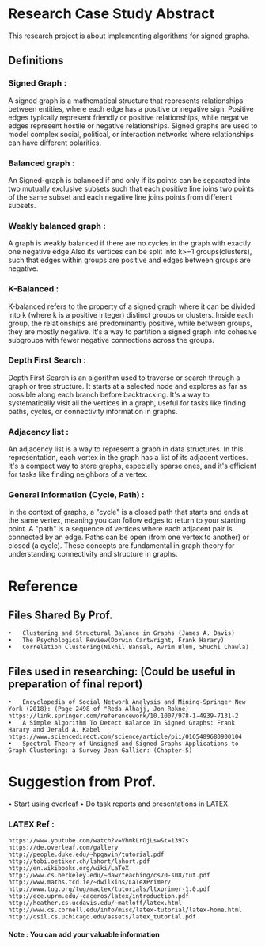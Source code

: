 # Research Case Study Abstract 
This research project is about implementing algorithms for signed graphs. 

## Definitions 
### Signed Graph : 
A signed graph is a mathematical structure that represents relationships between entities, where each edge has a positive or negative sign. Positive edges typically represent friendly or positive relationships, while negative edges represent hostile or negative relationships. Signed graphs are used to model complex social, political, or interaction networks where relationships can have different polarities.

### Balanced graph :
An Signed-graph is balanced if and only if its points can be separated into two mutually exclusive subsets such that each positive line joins two points of the same subset and each negative line joins points from different subsets.

### Weakly balanced graph :
A graph is weakly balanced if there are no cycles in the graph with exactly one negative edge.Also its vertices can be split into k>=1 groups(clusters), such that edges within groups are positive and edges between groups are negative.

### K-Balanced : 
K-balanced refers to the property of a signed graph where it can be divided into k (where k is a positive integer) distinct groups or clusters. Inside each group, the relationships are predominantly positive, while between groups, they are mostly negative. It's a way to partition a signed graph into cohesive subgroups with fewer negative connections across the groups.

### Depth First Search :
Depth First Search is an algorithm used to traverse or search through a graph or tree structure. It starts at a selected node and explores as far as possible along each branch before backtracking. It's a way to systematically visit all the vertices in a graph, useful for tasks like finding paths, cycles, or connectivity information in graphs.

### Adjacency list : 
An adjacency list is a way to represent a graph in data structures. In this representation, each vertex in the graph has a list of its adjacent vertices. It's a compact way to store graphs, especially sparse ones, and it's efficient for tasks like finding neighbors of a vertex.

### General Information (Cycle, Path) : 
In the context of graphs, a "cycle" is a closed path that starts and ends at the same vertex, meaning you can follow edges to return to your starting point. A "path" is a sequence of vertices where each adjacent pair is connected by an edge. Paths can be open (from one vertex to another) or closed (a cycle). These concepts are fundamental in graph theory for understanding connectivity and structure in graphs.

# Reference 
## Files Shared By Prof.  
	•	Clustering and Structural Balance in Graphs (James A. Davis)
	•	The Psychological Review(Dorwin Cartwright, Frank Harary) 
	•	Correlation Clustering(Nikhil Bansal, Avrim Blum, Shuchi Chawla)

## Files used in researching: (Could be useful in preparation of final report)
	•	Encyclopedia of Social Network Analysis and Mining-Springer New York (2018): (Page 2498 of "Reda Alhajj, Jon Rokne) 
    https://link.springer.com/referencework/10.1007/978-1-4939-7131-2
	•	A Simple Algorithm To Detect Balance In Signed Graphs: Frank Harary and Jerald A. Kabel
    https://www.sciencedirect.com/science/article/pii/0165489680900104
	•	Spectral Theory of Unsigned and Signed Graphs Applications to Graph Clustering: a Survey Jean Gallier: (Chapter-5)

 # Suggestion from Prof. 
   • Start using overleaf
   • Do task reports and presentations in LATEX.
   ### LATEX Ref : 
    https://www.youtube.com/watch?v=VhmkLrOjLsw&t=1397s
    https://de.overleaf.com/gallery
    http://people.duke.edu/~hpgavin/tutorial.pdf
    http://tobi.oetiker.ch/lshort/lshort.pdf
    http://en.wikibooks.org/wiki/LaTeX
    http://www.cs.berkeley.edu/~daw/teaching/cs70-s08/tut.pdf
    http://www.maths.tcd.ie/~dwilkins/LaTeXPrimer/
    http://www.tug.org/twg/mactex/tutorials/ltxprimer-1.0.pdf
    http://ece.uprm.edu/~caceros/latex/introduction.pdf
    http://heather.cs.ucdavis.edu/~matloff/latex.html
    http://www.cs.cornell.edu/info/misc/latex-tutorial/latex-home.html
    http://csil.cs.uchicago.edu/assets/latex_tutorial.pdf




#### Note : You can add your valuable information
